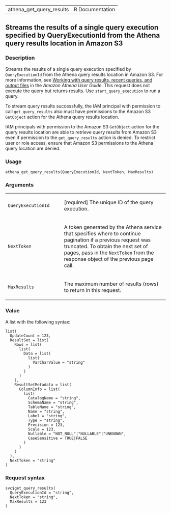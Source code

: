 <table style="width: 100%;">
<tbody>
<tr class="odd">
<td>athena_get_query_results</td>
<td style="text-align: right;">R Documentation</td>
</tr>
</tbody>
</table>

## Streams the results of a single query execution specified by QueryExecutionId from the Athena query results location in Amazon S3

### Description

Streams the results of a single query execution specified by
`QueryExecutionId` from the Athena query results location in Amazon S3.
For more information, see [Working with query results, recent queries,
and output
files](https://docs.aws.amazon.com/athena/latest/ug/querying.html) in
the *Amazon Athena User Guide*. This request does not execute the query
but returns results. Use `start_query_execution` to run a query.

To stream query results successfully, the IAM principal with permission
to call `get_query_results` also must have permissions to the Amazon S3
`GetObject` action for the Athena query results location.

IAM principals with permission to the Amazon S3 `GetObject` action for
the query results location are able to retrieve query results from
Amazon S3 even if permission to the `get_query_results` action is
denied. To restrict user or role access, ensure that Amazon S3
permissions to the Athena query location are denied.

### Usage

    athena_get_query_results(QueryExecutionId, NextToken, MaxResults)

### Arguments

<table>
<colgroup>
<col style="width: 35%" />
<col style="width: 65%" />
</colgroup>
<tbody>
<tr class="odd">
<td><code
id="athena_get_query_results_:_QueryExecutionId">QueryExecutionId</code></td>
<td><p>[required] The unique ID of the query execution.</p></td>
</tr>
<tr class="even">
<td><code
id="athena_get_query_results_:_NextToken">NextToken</code></td>
<td><p>A token generated by the Athena service that specifies where to
continue pagination if a previous request was truncated. To obtain the
next set of pages, pass in the <code>NextToken</code> from the response
object of the previous page call.</p></td>
</tr>
<tr class="odd">
<td><code
id="athena_get_query_results_:_MaxResults">MaxResults</code></td>
<td><p>The maximum number of results (rows) to return in this
request.</p></td>
</tr>
</tbody>
</table>

### Value

A list with the following syntax:

    list(
      UpdateCount = 123,
      ResultSet = list(
        Rows = list(
          list(
            Data = list(
              list(
                VarCharValue = "string"
              )
            )
          )
        ),
        ResultSetMetadata = list(
          ColumnInfo = list(
            list(
              CatalogName = "string",
              SchemaName = "string",
              TableName = "string",
              Name = "string",
              Label = "string",
              Type = "string",
              Precision = 123,
              Scale = 123,
              Nullable = "NOT_NULL"|"NULLABLE"|"UNKNOWN",
              CaseSensitive = TRUE|FALSE
            )
          )
        )
      ),
      NextToken = "string"
    )

### Request syntax

    svc$get_query_results(
      QueryExecutionId = "string",
      NextToken = "string",
      MaxResults = 123
    )
